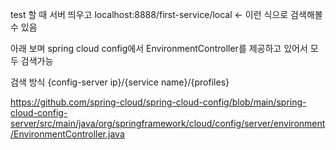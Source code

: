 test 할 때 서버 띄우고 localhost:8888/first-service/local <- 이런 식으로 검색해볼 수 있음

아래 보며 spring cloud config에서 EnvironmentController를 제공하고 있어서 모두 검색가능

검색 방식
{config-server ip}/{service name}/{profiles}


https://github.com/spring-cloud/spring-cloud-config/blob/main/spring-cloud-config-server/src/main/java/org/springframework/cloud/config/server/environment/EnvironmentController.java
